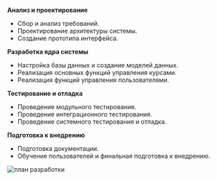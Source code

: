 **Анализ и проектирование**
 - Сбор и анализ требований.
 - Проектирование архитектуры системы.
 - Создание прототипа интерфейса.
   
**Разработка ядра системы**
 - Настройка базы данных и создание моделей данных.
 - Реализация основных функций управления курсами.
 - Реализация функций управления пользователями.

**Тестирование и отладка**
 - Проведение модульного тестирования.
 - Проведение интеграционного тестирования.
 - Проведение системного тестирования и отладка.

**Подготовка к внедрению**
 - Подготовка документации.
 - Обучение пользователей и финальная подготовка к внедрению.

![план разработки](../Диаграммы/план_разработки.png)
